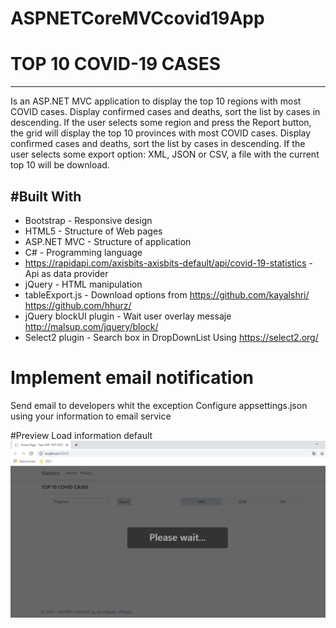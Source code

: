 # ASPNETCoreMVCcovid19App

# TOP 10 COVID-19 CASES
-----------------------------
Is an ASP.NET MVC application to display the top 10 regions with most COVID cases. Display confirmed cases and deaths, sort the list by cases in descending. 
If the user selects some region and press the Report button, the grid will display the top 10 provinces with most COVID cases. Display confirmed cases and deaths, sort the list by cases in descending.
If the user selects some export option: XML, JSON or CSV, a file with the current top 10 will be download.

#Built With
------------------------------
- Bootstrap - Responsive design
- HTML5 - Structure of Web pages
- ASP.NET MVC - Structure of application
- C# - Programming language
- https://rapidapi.com/axisbits-axisbits-default/api/covid-19-statistics  - Api as data provider
- jQuery - HTML manipulation
- tableExport.js - Download options from https://github.com/kayalshri/ https://github.com/hhurz/
- jQuery blockUI plugin - Wait user overlay messaje http://malsup.com/jquery/block/
- Select2 plugin - Search box in DropDownList Using  https://select2.org/

# Implement email notification
Send email to developers whit the exception
Configure appsettings.json using your information to email service

#Preview
Load information default
![alt text](https://raw.githubusercontent.com/gitues/ASP.NET-MVC-Core-Covid19-Statistics/master/ASPNETCoreMVCcovid19App/wwwroot/img/load1.png)